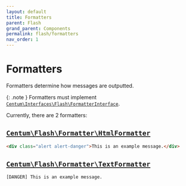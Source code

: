 ```yaml
---
layout: default
title: Formatters
parent: Flash
grand_parent: Components
permalink: flash/formatters
nav_order: 1
---
```




# Formatters

Formatters determine how messages are outputted.

{: .note }
Formatters must implement [`Centum\Interfaces\Flash\FormatterInterface`](https://github.com/SidRoberts/centum/blob/main/src/Interfaces/Flash/FormatterInterface.php).

Currently, there are 2 formatters:



## [`Centum\Flash\Formatter\HtmlFormatter`](https://github.com/SidRoberts/centum/blob/main/src/Flash/Formatter/HtmlFormatter.php)

```html
<div class="alert alert-danger">This is an example message.</div>
```



## [`Centum\Flash\Formatter\TextFormatter`](https://github.com/SidRoberts/centum/blob/main/src/Flash/Formatter/TextFormatter.php)

```text
[DANGER] This is an example message.
```
